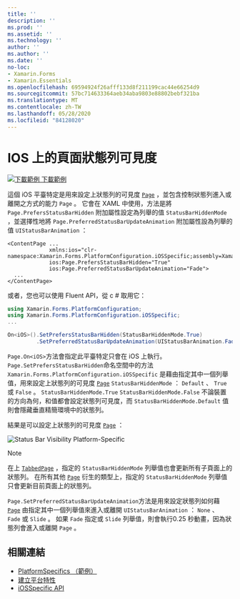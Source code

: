 ```yaml
---
title: ''
description: ''
ms.prod: ''
ms.assetid: ''
ms.technology: ''
author: ''
ms.author: ''
ms.date: ''
no-loc:
- Xamarin.Forms
- Xamarin.Essentials
ms.openlocfilehash: 69594924f26afff133d8f211199cac44e66254d9
ms.sourcegitcommit: 57bc714633364aeb34aba9803e88802bebf321ba
ms.translationtype: MT
ms.contentlocale: zh-TW
ms.lasthandoff: 05/28/2020
ms.locfileid: "84128020"
---
```

# <a name="page-status-bar-visibility-on-ios"></a>IOS 上的頁面狀態列可見度

[![下載範例 ](~/media/shared/download.png) 下載範例](https://docs.microsoft.com/samples/xamarin/xamarin-forms-samples/userinterface-platformspecifics)

這個 iOS 平臺特定是用來設定上狀態列的可見度 [`Page`](xref:Xamarin.Forms.Page) ，並包含控制狀態列進入或離開之方式的能力 `Page` 。 它會在 XAML 中使用，方法是將 `Page.PrefersStatusBarHidden` 附加屬性設定為列舉的值 `StatusBarHiddenMode` ，並選擇性地將 `Page.PreferredStatusBarUpdateAnimation` 附加屬性設為列舉的值 `UIStatusBarAnimation` ：

```xaml
<ContentPage ...
             xmlns:ios="clr-namespace:Xamarin.Forms.PlatformConfiguration.iOSSpecific;assembly=Xamarin.Forms.Core"
             ios:Page.PrefersStatusBarHidden="True"
             ios:Page.PreferredStatusBarUpdateAnimation="Fade">
  ...
</ContentPage>
```

或者，您也可以使用 Fluent API，從 c # 取用它：

```csharp
using Xamarin.Forms.PlatformConfiguration;
using Xamarin.Forms.PlatformConfiguration.iOSSpecific;
...

On<iOS>().SetPrefersStatusBarHidden(StatusBarHiddenMode.True)
         .SetPreferredStatusBarUpdateAnimation(UIStatusBarAnimation.Fade);
```

`Page.On<iOS>`方法會指定此平臺特定只會在 iOS 上執行。 `Page.SetPrefersStatusBarHidden`命名空間中的方法 `Xamarin.Forms.PlatformConfiguration.iOSSpecific` 是藉由指定其中一個列舉值，用來設定上狀態列的可見度 [`Page`](xref:Xamarin.Forms.Page) `StatusBarHiddenMode` ： `Default` 、 `True` 或 `False` 。 `StatusBarHiddenMode.True` `StatusBarHiddenMode.False` 不論裝置的方向為何，和值都會設定狀態列可見度，而 `StatusBarHiddenMode.Default` 值則會隱藏垂直精簡環境中的狀態列。

結果是可以設定上狀態列的可見度 [`Page`](xref:Xamarin.Forms.Page) ：

![](page-status-bar-visibility-images/hide-status-bar.png "Status Bar Visibility Platform-Specific")

> [!NOTE]
> 在上 [`TabbedPage`](xref:Xamarin.Forms.TabbedPage) ，指定的 `StatusBarHiddenMode` 列舉值也會更新所有子頁面上的狀態列。 在所有其他 [`Page`](xref:Xamarin.Forms.Page) 衍生的類型上，指定的 `StatusBarHiddenMode` 列舉值只會更新目前頁面上的狀態列。

`Page.SetPreferredStatusBarUpdateAnimation`方法是用來設定狀態列如何藉 [`Page`](xref:Xamarin.Forms.Page) 由指定其中一個列舉值來進入或離開 `UIStatusBarAnimation` ： `None` 、 `Fade` 或 `Slide` 。 如果 `Fade` 指定或 `Slide` 列舉值，則會執行0.25 秒動畫，因為狀態列會進入或離開 `Page` 。

## <a name="related-links"></a>相關連結

- [PlatformSpecifics （範例）](https://docs.microsoft.com/samples/xamarin/xamarin-forms-samples/userinterface-platformspecifics)
- [建立平台特性](~/xamarin-forms/platform/platform-specifics/index.md#creating-platform-specifics)
- [iOSSpecific API](xref:Xamarin.Forms.PlatformConfiguration.iOSSpecific)
